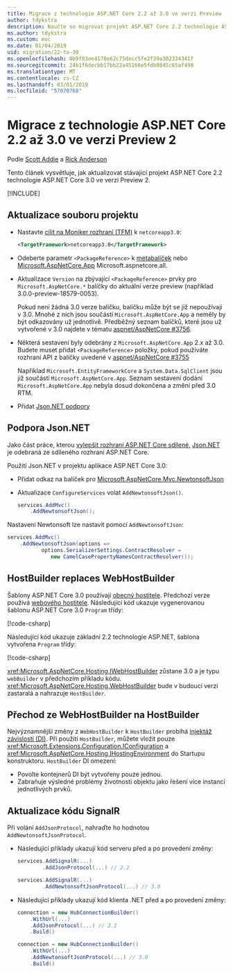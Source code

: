 ```yaml
---
title: Migrace z technologie ASP.NET Core 2.2 až 3.0 ve verzi Preview
author: tdykstra
description: Naučte se migrovat projekt ASP.NET Core 2.2 technologie ASP.NET Core 3.0.
ms.author: tdykstra
ms.custom: mvc
ms.date: 01/04/2019
uid: migration/22-to-30
ms.openlocfilehash: 0b9f03ee4178e62c75decc5fe2f39a302334341f
ms.sourcegitcommit: 24b1f6decbb17bb22a45166e5fdb0845c65af498
ms.translationtype: MT
ms.contentlocale: cs-CZ
ms.lasthandoff: 03/01/2019
ms.locfileid: "57070768"
---
```

# <a name="migrate-from-aspnet-core-22-to-30-preview-2"></a>Migrace z technologie ASP.NET Core 2.2 až 3.0 ve verzi Preview 2

Podle [Scott Addie](https://github.com/scottaddie) a [Rick Anderson](https://twitter.com/RickAndMSFT)

Tento článek vysvětluje, jak aktualizovat stávající projekt ASP.NET Core 2.2 technologie ASP.NET Core 3.0 ve verzi Preview 2.

[!INCLUDE[](~/includes/net-core-prereqs-all-3.0.md)]

## <a name="update-the-project-file"></a>Aktualizace souboru projektu

* Nastavte [cílit na Moniker rozhraní (TFM)](/dotnet/standard/frameworks#referring-to-frameworks) k `netcoreapp3.0`:

  ```xml
  <TargetFramework>netcoreapp3.0</TargetFramework>
  ```

* Odeberte parametr `<PackageReference>` k [metabalíček](xref:fundamentals/metapackage) nebo [Microsoft.AspNetCore.App](xref:fundamentals/metapackage-app) Microsoft.aspnetcore.all.

* Aktualizace `Version` na zbývající `<PackageReference>` prvky pro `Microsoft.AspNetCore.*` balíčky do aktuální verze preview (například 3.0.0-preview-18579-0053).

  Pokud není žádná 3.0 verze balíčku, balíčku může být se již nepoužívají v 3.0. Mnohé z nich jsou součástí `Microsoft.AspNetCore.App` a neměly by být odkazovány už jednotlivě. Předběžný seznam balíčků, které jsou už vytvořené v 3.0 najdete v tématu [aspnet/AspNetCore #3756](https://github.com/aspnet/AspNetCore/issues/3756).

* Některá sestavení byly odebrány z `Microsoft.AspNetCore.App` 2.x až 3.0. Budete muset přidat `<PackageReference>` položky, pokud používáte rozhraní API z balíčky uvedené v [aspnet/AspNetCore #3755](https://github.com/aspnet/AspNetCore/issues/3755)

  Například `Microsoft.EntityFrameworkCore` a `System.Data.SqlClient` jsou již součástí `Microsoft.AspNetCore.App`. Seznam sestavení dodání `Microsoft.AspNetCore.App` nebyla dosud dokončena a změní před 3.0 RTM.

* Přidat [Json.NET podpory](#json)

<a name="json"></a>

## <a name="jsonnet-support"></a>Podpora Json.NET

Jako část práce, kterou [vylepšit rozhraní ASP.NET Core sdílené](https://blogs.msdn.microsoft.com/webdev/2018/10/29/a-first-look-at-changes-coming-in-asp-net-core-3-0/), [Json.NET](https://www.newtonsoft.com/json/help/html/Introduction.htm) je odebraná ze sdíleného rozhraní ASP.NET Core.

Použití Json.NET v projektu aplikace ASP.NET Core 3.0:

- Přidat odkaz na balíček pro [Microsoft.AspNetCore.Mvc.NewtonsoftJson](https://nuget.org/packages/Microsoft.AspNetCore.Mvc.NewtonsoftJson)
- Aktualizace `ConfigureServices` volat `AddNewtonsoftJson()`.

    ```csharp
    services.AddMvc()
        .AddNewtonsoftJson();
    ```

Nastavení Newtonsoft lze nastavit pomocí `AddNewtonsoftJson`:

  ```csharp
  services.AddMvc()
      .AddNewtonsoftJson(options => 
             options.SerializerSettings.ContractResolver = 
                new CamelCasePropertyNamesContractResolver());
  ```

## <a name="hostbuilder-replaces-webhostbuilder"></a>HostBuilder replaces WebHostBuilder

Šablony ASP.NET Core 3.0 používají [obecný hostitele](xref:fundamentals/host/generic-host). Předchozí verze používá [webového hostitele](xref:fundamentals/host/web-host). Následující kód ukazuje vygenerovanou šablonu ASP.NET Core 3.0 `Program` třídy:

[!code-csharp[](22-to-30/samples/Program.cs?name=snippet)]

Následující kód ukazuje základní 2.2 technologie ASP.NET, šablona vytvořena `Program` třídy:

[!code-csharp[](22-to-30/samples/Program2.2.cs?name=snippet)]

<xref:Microsoft.AspNetCore.Hosting.IWebHostBuilder> zůstane 3.0 a je typu `webBuilder` v předchozím příkladu kódu. <xref:Microsoft.AspNetCore.Hosting.WebHostBuilder> bude v budoucí verzi zastaralá a nahrazuje `HostBuilder`.

## <a name="moving-from-webhostbuilder-to-hostbuilder"></a>Přechod ze WebHostBuilder na HostBuilder

Nejvýznamnější změny z `WebHostBuilder` k `HostBuilder` probíhá [injektáž závislostí (DI)](xref:fundamentals/dependency-injection). Při použití `HostBuilder`, můžete vložit pouze <xref:Microsoft.Extensions.Configuration.IConfiguration> a <xref:Microsoft.AspNetCore.Hosting.IHostingEnvironment> do Startupu konstruktoru. `HostBuilder` DI omezení:

* Povolte kontejnerů DI být vytvořeny pouze jednou.
* Zabraňuje výsledné problémy životnosti objektu jako řešení více instancí jednotlivých prvků.

## <a name="update-signalr-code"></a>Aktualizace kódu SignalR

Při volání `AddJsonProtocol`, nahraďte ho hodnotou `AddNewtonsoftJsonProtocol`.

* Následující příklady ukazují kód serveru před a po provedení změny:

  ```csharp
  services.AddSignalR(...)
          .AddJsonProtocol(...) // 2.2
  ```

  ```csharp
  services.AddSignalR(...)
          .AddNewtonsoftJsonProtocol(...) // 3.0
  ```

* Následující příklady ukazují kód klienta .NET před a po provedení změny:

  ```csharp
  connection = new HubConnectionBuilder()
      .WithUrl(...)
      .AddJsonProtocol(...) // 2.2
      .Build()
  ```

  ```csharp
  connection = new HubConnectionBuilder()
      .WithUrl(...)
      .AddNewtonsoftJsonProtocol(...) // 3.0
      .Build()
  ```

